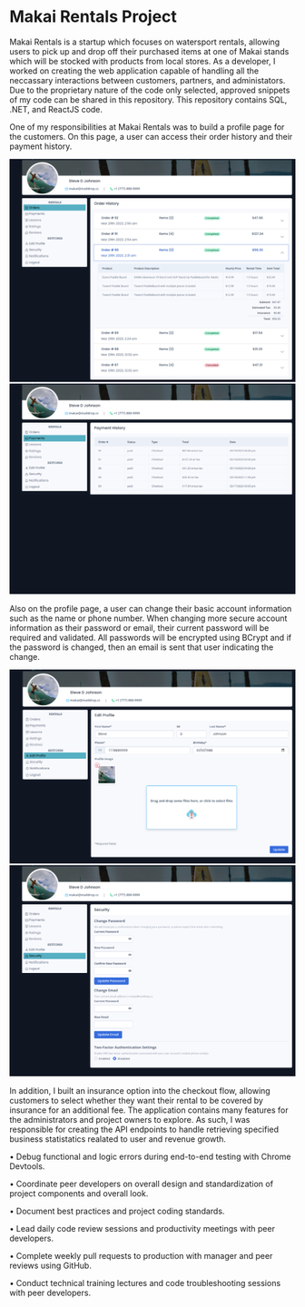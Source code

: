 # Makai Rentals Project
Makai Rentals is a startup which focuses on watersport rentals, allowing users to pick up and drop off their purchased items at one of Makai stands which will be stocked with products from local stores. As a developer, I worked on creating the web application capable of handling all the neccassary interactions between customers, partners, and administators. Due to the proprietary nature of the code only selected, approved snippets of my code can be shared in this repository. This repository contains SQL, .NET, and ReactJS code.

One of my responsibilities at Makai Rentals was to build a profile page for the customers. On this page, a user can access their order history and their payment history.

![Makai-Profile-Orders](images/Makai-Profile-Orders.png)
![Makai-Profile-Payments](images/Makai-Profile-Payments.png)


Also on the profile page, a user can change their basic account information such as the name or phone number. When changing more secure account information as their password or email, their current password will be required and validated. All passwords will be encrypted using BCrypt and if the password is changed, then an email is sent that user indicating the change.

![Makai-Profile-Edit-Image](images/Makai-Profile-Edit.png)
![Makai-Profile-Security-Image](images/Makai-Profile-Security.png)

In addition, I built an insurance option into the checkout flow, allowing customers to select whether they want their rental to be covered by insurance for an additional fee. The application contains many features for the administrators and project owners to explore. As such, I was responsible for creating the API endpoints to handle retrieving specified business statistatics realated to user and revenue growth.

• Debug functional and logic errors during end-to-end testing with Chrome Devtools.

• Coordinate peer developers on overall design and standardization of project components and overall look.

• Document best practices and project coding standards.

• Lead daily code review sessions and productivity meetings with peer developers.

• Complete weekly pull requests to production with manager and peer reviews using GitHub.

• Conduct technical training lectures and code troubleshooting sessions with peer developers.
